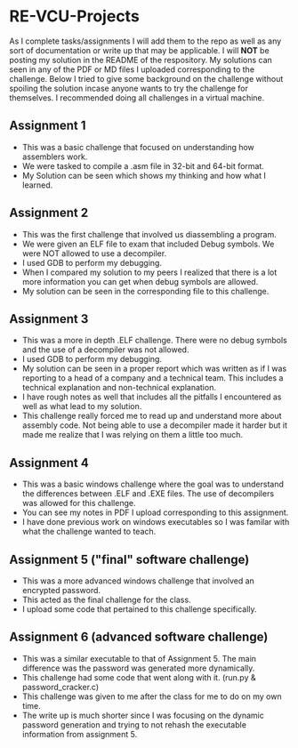 # RE-VCU-Projects
As I complete tasks/assignments I will add them to the repo as well as any sort of documentation or write up that may be applicable. I will **NOT** be posting my solution in the README of the respository. My solutions can seen in any of the PDF or MD files I uploaded corresponding to the challenge. Below I tried to give some background on the challenge without spoiling the solution incase anyone wants to try the challenge for themselves. I recommended doing all challenges in a virtual machine.

## Assignment 1
- This was a basic challenge that focused on understanding how assemblers work.
- We were tasked to compile a .asm file in 32-bit and 64-bit format.
- My Solution can be seen which shows my thinking and how what I learned.
  
## Assignment 2
- This was the first challenge that involved us diassembling a program.
- We were given an ELF file to exam that included Debug symbols. We were NOT allowed to use a decompiler.
- I used GDB to perform my debugging.
- When I compared my solution to my peers I realized that there is a lot more information you can get when debug symbols are allowed.
- My solution can be seen in the corresponding file to this challenge.

## Assignment 3
- This was a more in depth .ELF challenge. There were no debug symbols and the use of a decompiler was not allowed.
- I used GDB to perform my debugging.
- My solution can be seen in a proper report which was written as if I was reporting to a head of a company and a technical team. This includes a technical explanation and non-technical explanation.
- I have rough notes as well that includes all the pitfalls I encountered as well as what lead to my solution.
- This challenge really forced me to read up and understand more about assembly code. Not being able to use a decompiler made it harder but it made me realize that I was relying on them a little too much.

## Assignment 4
- This was a basic windows challenge where the goal was to understand the differences between .ELF and .EXE files. The use of decompilers was allowed for this challenge.
- You can see my notes in PDF I upload corresponding to this assignment.
- I have done previous work on windows executables so I was familar with what the challenge wanted to teach.

## Assignment 5 ("final" software challenge)
- This was a more advanced windows challenge that involved an encrypted password.
- This acted as the final challenge for the class.
- I upload some code that pertained to this challenge specifically.

## Assignment 6 (advanced software challenge)
- This was a similar executable to that of Assignment 5. The main difference was the password was generated more dynamically.
- This challenge had some code that went along with it. (run.py & password_cracker.c)
- This challenge was given to me after the class for me to do on my own time.
- The write up is much shorter since I was focusing on the dynamic password generation and trying to not rehash the executable information from assignment 5.
